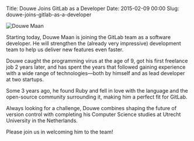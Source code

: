 Title: Douwe Joins GitLab as a Developer
Date: 2015-02-09 00:00
Slug: douwe-joins-gitlab-as-a-developer

![Douwe Maan](https://about.gitlab.com/images/team/picture_douwe.png)

</p>

Starting today, Douwe Maan is joining the GitLab team as a software
developer. He will strengthen the (already very impressive) development
team to help us deliver new features even faster.

</p>

Douwe caught the programming virus at the age of 9, got his first
freelance job 2 years later, and has spent the years that followed
gaining experience with a wide range of technologies—both by himself and
as lead developer at two startups.

</p>

Some 3 years ago, he found Ruby and fell in love with the language and
the open-source community surrounding it, making him a perfect fit for
GitLab.

</p>

Always looking for a challenge, Douwe combines shaping the future of
version control with completing his Computer Science studies at Utrecht
University in the Netherlands.

</p>

Please join us in welcoming him to the team!

</p>

